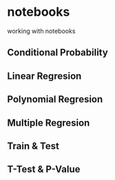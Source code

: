 # notebooks

working with notebooks

## Conditional Probability

## Linear Regresion

## Polynomial Regresion

## Multiple Regresion

## Train & Test

## T-Test & P-Value
